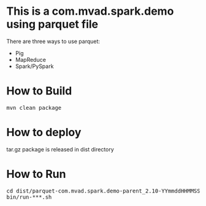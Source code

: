 # This is a com.mvad.spark.demo using parquet file

There are three ways to use parquet:

* Pig
* MapReduce
* Spark/PySpark


# How to Build

<pre>
mvn clean package
</pre>

# How to deploy

tar.gz package is released in dist directory

# How to Run

<pre>
cd dist/parquet-com.mvad.spark.demo-parent_2.10-YYmmddHHMMSS-dist/parquet-com.mvad.spark.demo-parent_2.10-YYmmddHHMMSS/
bin/run-***.sh
</pre>